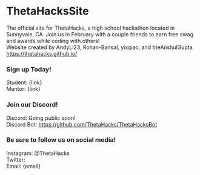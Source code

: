 # ThetaHacksSite
The official site for ThetaHacks, a high school hackathon located in Sunnyvale, CA. Join us in February with a couple friends to earn free swag and awards while coding with others! <br>
Website created by AndyLi23, Rohan-Bansal, yixqiao, and theAnshulGupta. <br>
https://thetahacks.github.io/

### Sign up Today!
Student: {link} <br>
Mentor: {link}

### Join our Discord!
Discord: Going public soon! <br>
Discord Bot: https://github.com/ThetaHacks/ThetaHacksBot <br>

### Be sure to follow us on social media!
Instagram: @ThetaHacks <br>
Twitter: <br>
Email: {email}
